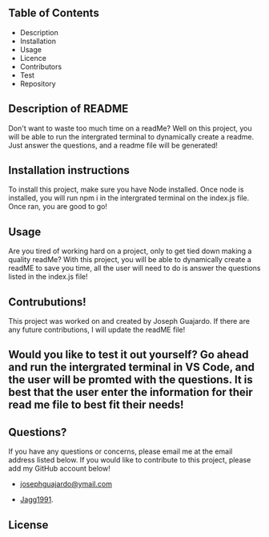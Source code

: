 
## Table of Contents

- Description
- Installation
- Usage
- Licence
- Contributors
- Test
- Repository
   



## Description of README


Don't want to waste too much time on a readMe? Well on this project, you will be able to run the intergrated terminal to dynamically create a readme. Just answer the questions, and a readme file will be generated!

## Installation instructions

To install this project, make sure you have Node installed. Once node is installed, you will run npm i in the intergrated terminal on the index.js file. Once ran, you are good to go!

## Usage

Are you tired of working hard on a project, only to get tied down making a quality readMe? With this project, you will be able to dynamically create a readME to save you time, all the user will need to do is answer the questions listed in the index.js file!


## Contrubutions!

This project was worked on and created by Joseph Guajardo. If there are any future contributions, I will update the readME file!

## Would you like to test it out yourself? Go ahead and run the intergrated terminal in VS Code, and the user will be promted with the questions. It is best that the user enter the information for their read me file to best fit their needs!

## Questions?

If you have any questions or concerns, please email me at the email address listed below. If you would like to contribute to this project, please add my GitHub account below!

- [josephguajardo@ymail.com](josephguajardo@ymail.com)

- [Jagg1991](Jagg1991).

## License






